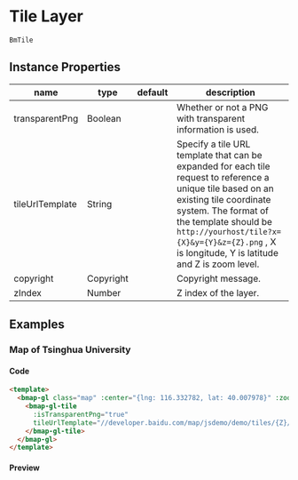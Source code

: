 # Tile Layer

`BmTile`

## Instance Properties

|name|type|default|description|
|------|-----|-----|----|
|transparentPng|Boolean||Whether or not a PNG with transparent information is used.|
|tileUrlTemplate|String||Specify a tile URL template that can be expanded for each tile request to reference a unique tile based on an existing tile coordinate system. The format of the template should be `http://yourhost/tile?x={X}&y={Y}&z={Z}.png` , X is longitude, Y is latitude and Z is zoom level.|
|copyright|Copyright||Copyright message.|
|zIndex|Number||Z index of the layer.|


## Examples

### Map of Tsinghua University

#### Code

```html
<template>
  <bmap-gl class="map" :center="{lng: 116.332782, lat: 40.007978}" :zoom="16">
    <bmap-gl-tile
      :isTransparentPng="true"
      tileUrlTemplate="//developer.baidu.com/map/jsdemo/demo/tiles/{Z}/tile{X}_{Y}.png">
    </bmap-gl-tile>
  </bmap-gl>
</template>
```

#### Preview

<doc-preview>
  <bmap-gl class="map" :center="{lng: 116.332782, lat: 40.007978}" :zoom="16">
    <bmap-gl-tile
      :isTransparentPng="true"
      tileUrlTemplate="//developer.baidu.com/map/jsdemo/demo/tiles/{Z}/tile{X}_{Y}.png"/></bmap-gl-tile>
  </bmap-gl>
</doc-preview>